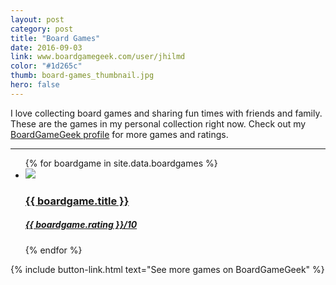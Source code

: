 ```yaml
---
layout: post
category: post
title: "Board Games"
date: 2016-09-03
link: www.boardgamegeek.com/user/jhilmd
color: "#1d265c"
thumb: board-games_thumbnail.jpg
hero: false
---
```


I love collecting board games and sharing fun times with friends and family. These are the games in my personal collection right now. Check out my [BoardGameGeek profile](https://www.boardgamegeek.com/user/jhilmd) for more games and ratings.

---

<ul class="list article-list list-grid">
  {% for boardgame in site.data.boardgames %}
  <li class="list-item">
    <a href="{{ boardgame.link }}">
      <img src="/img/board-games/{{ boardgame.title | slugify }}.jpg" class="list-image list-image-nonuniform">
      <h3 class="list-title">{{ boardgame.title }}</h3>
      <h5 class="list-detail">{{ boardgame.rating }}<span class="subsub">/10</span></h5>
    </a>
  </li>
  {% endfor %}
</ul>

{% include button-link.html text="See more games on BoardGameGeek" %}
